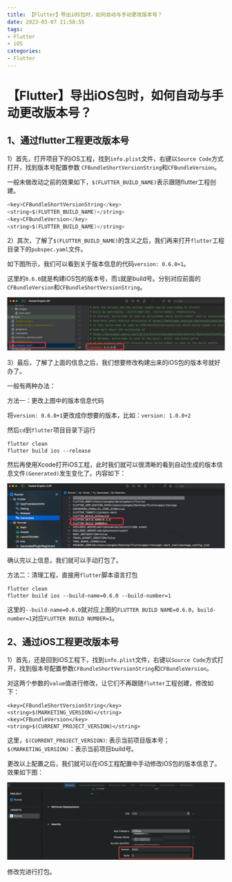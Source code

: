 ```yaml
---
title: 【Flutter】导出iOS包时，如何自动与手动更改版本号？
date: 2023-03-07 21:58:55
tags:
- Flutter
- iOS
categories:
- Flutter
---
```


# 【Flutter】导出iOS包时，如何自动与手动更改版本号？

## 1、通过flutter工程更改版本号

1）首先，打开项目下的iOS工程，找到`info.plist`文件，右键以`Source Code`方式打开，找到版本号配置参数 `CFBundleShortVersionString`和`CFBundleVersion`。

一般未做改动之前的效果如下，`$(FLUTTER_BUILD_NAME)`表示跟随flutter工程创建。

<!-- more -->

```swift
<key>CFBundleShortVersionString</key>
<string>$(FLUTTER_BUILD_NAME)</string>
<key>CFBundleVersion</key>
<string>$(FLUTTER_BUILD_NAME)</string>
```

2）其次，了解了`$(FLUTTER_BUILD_NAME)`的含义之后，我们再来打开`flutter`工程目录下的`pubspec.yaml`文件。

如下图所示，我们可以看到关于版本信息的代码`version: 0.6.0+1`。

这里的`0.6.0`就是构建iOS包的版本号，而`1`就是build号。分别对应前面的`CFBundleVersion`和`CFBundleShortVersionString`。

![16781763866764](assets/16781763866764.jpg)


3）最后，了解了上面的信息之后，我们想要修改构建出来的iOS包的版本号就好办了。

一般有两种办法：

方法一：更改上图中的版本信息代码

将`version: 0.6.0+1`更改成你想要的版本，比如：`version: 1.0.0+2`

然后`cd`到`flutter`项目目录下运行

```
flutter clean
flutter build ios --release
```

然后再使用Xcode打开iOS工程，此时我们就可以很清晰的看到自动生成的版本信息文件`(Generated)`发生变化了。内容如下：

![16781777724396](assets/16781777724396.jpg)


确认完以上信息，我们就可以手动打包了。

方法二：清理工程，直接用`flutter`脚本语言打包

```
flutter clean
flutter build ios --build-name=0.6.0 --build-number=1
```

这里的`--build-name=0.6.0`就对应上图的`FLUTTER BUILD NAME=0.6.0`，`build-number=1`对应`FLUTTER BUILD NUMBER=1`。

## 2、通过iOS工程更改版本号

1）首先，还是回到iOS工程下，找到`info.plist`文件，右键以`Source Code`方式打开，找到版本号配置参数`CFBundleShortVersionString`和`CFBundleVersion`。

对这两个参数的`value`值进行修改，让它们不再跟随`flutter`工程创建，修改如下：

```
<key>CFBundleShortVersionString</key>
<string>$(MARKETING_VERSION)</string>
<key>CFBundleVersion</key>
<string>$(CURRENT_PROJECT_VERSION)</string>
```

这里，`$(CURRENT_PROJECT_VERSION)`: 表示当前项目版本号；
`$(MARKETING_VERSION)`：表示当前项目build号。

更改以上配置之后，我们就可以在iOS工程配置中手动修改iOS包的版本信息了。效果如下图：

![16781786409936](assets/16781786409936.jpg)

修改完进行打包。
